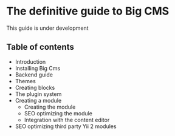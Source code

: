 # The definitive guide to Big CMS

This guide is under development

## Table of contents

* Introduction
* Installing Big Cms
* Backend guide
* Themes
* Creating blocks
* The plugin system
* Creating a module
    - Creating the module
    - SEO optimizing the module
    - Integration with the content editor
* SEO optimizing third party Yii 2 modules
